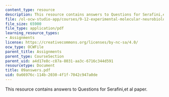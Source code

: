 ```yaml
---
content_type: resource
description: This resource contains answers to Questions for Serafini,et al paper.
file: /ol-ocw-studio-app/courses/9-12-experimental-molecular-neurobiology-fall-2006/0a66976c114b20304f1f7042c947a0de_09answers.pdf
file_size: 65900
file_type: application/pdf
learning_resource_types:
- Assignments
license: https://creativecommons.org/licenses/by-nc-sa/4.0/
ocw_type: OCWFile
parent_title: Assignments
parent_type: CourseSection
parent_uid: a4d17e8c-c87a-8031-aa3c-6716c344d591
resourcetype: Document
title: 09answers.pdf
uid: 0a66976c-114b-2030-4f1f-7042c947a0de
---
```

This resource contains answers to Questions for Serafini,et al paper.